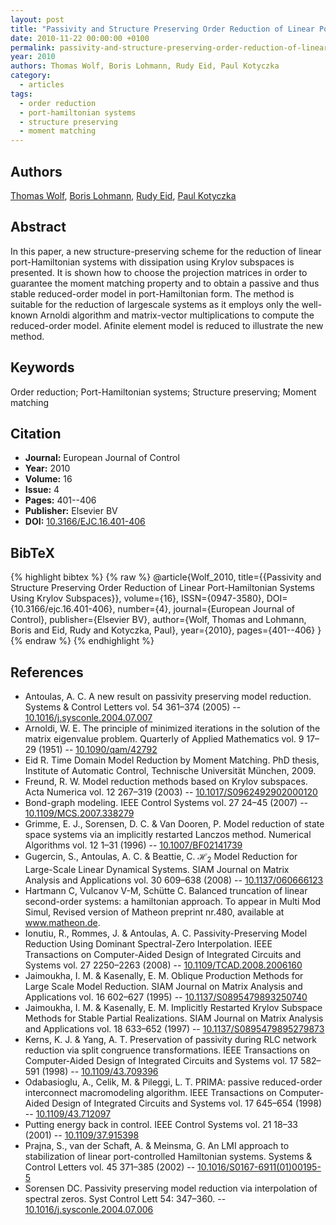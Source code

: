 ```yaml
---
layout: post
title: "Passivity and Structure Preserving Order Reduction of Linear Port-Hamiltonian Systems Using Krylov Subspaces"
date: 2010-11-22 00:00:00 +0100
permalink: passivity-and-structure-preserving-order-reduction-of-linear-port-hamiltonian-systems-using-krylov-subspaces
year: 2010
authors: Thomas Wolf, Boris Lohmann, Rudy Eid, Paul Kotyczka
category:
  - articles
tags:
  - order reduction
  - port-hamiltonian systems
  - structure preserving
  - moment matching
---
```

 
## Authors
[Thomas Wolf](authors/thomas_wolf), [Boris Lohmann](authors/boris_lohmann), [Rudy Eid](authors/rudy_eid), [Paul Kotyczka](authors/paul_kotyczka)
 
## Abstract
In this paper, a new structure-preserving scheme for the reduction of linear port-Hamiltonian systems with dissipation using Krylov subspaces is presented. It is shown how to choose the projection matrices in order to guarantee the moment matching property and to obtain a passive and thus stable reduced-order model in port-Hamiltonian form. The method is suitable for the reduction of largescale systems as it employs only the well-known Arnoldi algorithm and matrix-vector multiplications to compute the reduced-order model. Afinite element model is reduced to illustrate the new method.
 
## Keywords
Order reduction; Port-Hamiltonian systems; Structure preserving; Moment matching
 
## Citation
- **Journal:** European Journal of Control
- **Year:** 2010
- **Volume:** 16
- **Issue:** 4
- **Pages:** 401--406
- **Publisher:** Elsevier BV
- **DOI:** [10.3166/EJC.16.401-406](https://doi.org/10.3166/EJC.16.401-406)
 
## BibTeX
{% highlight bibtex %}
{% raw %}
@article{Wolf_2010,
  title={{Passivity and Structure Preserving Order Reduction of Linear Port-Hamiltonian Systems Using Krylov Subspaces}},
  volume={16},
  ISSN={0947-3580},
  DOI={10.3166/ejc.16.401-406},
  number={4},
  journal={European Journal of Control},
  publisher={Elsevier BV},
  author={Wolf, Thomas and Lohmann, Boris and Eid, Rudy and Kotyczka, Paul},
  year={2010},
  pages={401--406}
}
{% endraw %}
{% endhighlight %}
 
## References
- Antoulas, A. C. A new result on passivity preserving model reduction. Systems &amp; Control Letters vol. 54 361–374 (2005) -- [10.1016/j.sysconle.2004.07.007](https://doi.org/10.1016/j.sysconle.2004.07.007)
- Arnoldi, W. E. The principle of minimized iterations in the solution of the matrix eigenvalue problem. Quarterly of Applied Mathematics vol. 9 17–29 (1951) -- [10.1090/qam/42792](https://doi.org/10.1090/qam/42792)
- Eid R. Time Domain Model Reduction by Moment Matching. PhD thesis, Institute of Automatic Control, Technische Universität München, 2009.
- Freund, R. W. Model reduction methods based on Krylov subspaces. Acta Numerica vol. 12 267–319 (2003) -- [10.1017/S0962492902000120](https://doi.org/10.1017/S0962492902000120)
- Bond-graph modeling. IEEE Control Systems vol. 27 24–45 (2007) -- [10.1109/MCS.2007.338279](https://doi.org/10.1109/MCS.2007.338279)
- Grimme, E. J., Sorensen, D. C. & Van Dooren, P. Model reduction of state space systems via an implicitly restarted Lanczos method. Numerical Algorithms vol. 12 1–31 (1996) -- [10.1007/BF02141739](https://doi.org/10.1007/BF02141739)
- Gugercin, S., Antoulas, A. C. & Beattie, C. $\mathcal{H}_2$ Model Reduction for Large-Scale Linear Dynamical Systems. SIAM Journal on Matrix Analysis and Applications vol. 30 609–638 (2008) -- [10.1137/060666123](https://doi.org/10.1137/060666123)
- Hartmann C, Vulcanov V-M, Schütte C. Balanced truncation of linear second-order systems: a hamiltonian approach. To appear in Multi Mod Simul, Revised version of Matheon preprint nr.480, available at www.matheon.de.
- Ionutiu, R., Rommes, J. & Antoulas, A. C. Passivity-Preserving Model Reduction Using Dominant Spectral-Zero Interpolation. IEEE Transactions on Computer-Aided Design of Integrated Circuits and Systems vol. 27 2250–2263 (2008) -- [10.1109/TCAD.2008.2006160](https://doi.org/10.1109/TCAD.2008.2006160)
- Jaimoukha, I. M. & Kasenally, E. M. Oblique Production Methods for Large Scale Model Reduction. SIAM Journal on Matrix Analysis and Applications vol. 16 602–627 (1995) -- [10.1137/S0895479893250740](https://doi.org/10.1137/S0895479893250740)
- Jaimoukha, I. M. & Kasenally, E. M. Implicitly Restarted Krylov Subspace Methods for Stable Partial Realizations. SIAM Journal on Matrix Analysis and Applications vol. 18 633–652 (1997) -- [10.1137/S0895479895279873](https://doi.org/10.1137/S0895479895279873)
- Kerns, K. J. & Yang, A. T. Preservation of passivity during RLC network reduction via split congruence transformations. IEEE Transactions on Computer-Aided Design of Integrated Circuits and Systems vol. 17 582–591 (1998) -- [10.1109/43.709396](https://doi.org/10.1109/43.709396)
- Odabasioglu, A., Celik, M. & Pileggi, L. T. PRIMA: passive reduced-order interconnect macromodeling algorithm. IEEE Transactions on Computer-Aided Design of Integrated Circuits and Systems vol. 17 645–654 (1998) -- [10.1109/43.712097](https://doi.org/10.1109/43.712097)
- Putting energy back in control. IEEE Control Systems vol. 21 18–33 (2001) -- [10.1109/37.915398](https://doi.org/10.1109/37.915398)
- Prajna, S., van der Schaft, A. & Meinsma, G. An LMI approach to stabilization of linear port-controlled Hamiltonian systems. Systems &amp; Control Letters vol. 45 371–385 (2002) -- [10.1016/S0167-6911(01)00195-5](https://doi.org/10.1016/S0167-6911(01)00195-5)
- Sorensen DC. Passivity preserving model reduction via interpolation of spectral zeros. Syst Control Lett 54: 347–360. -- [10.1016/j.sysconle.2004.07.006](https://doi.org/10.1016/j.sysconle.2004.07.006)

